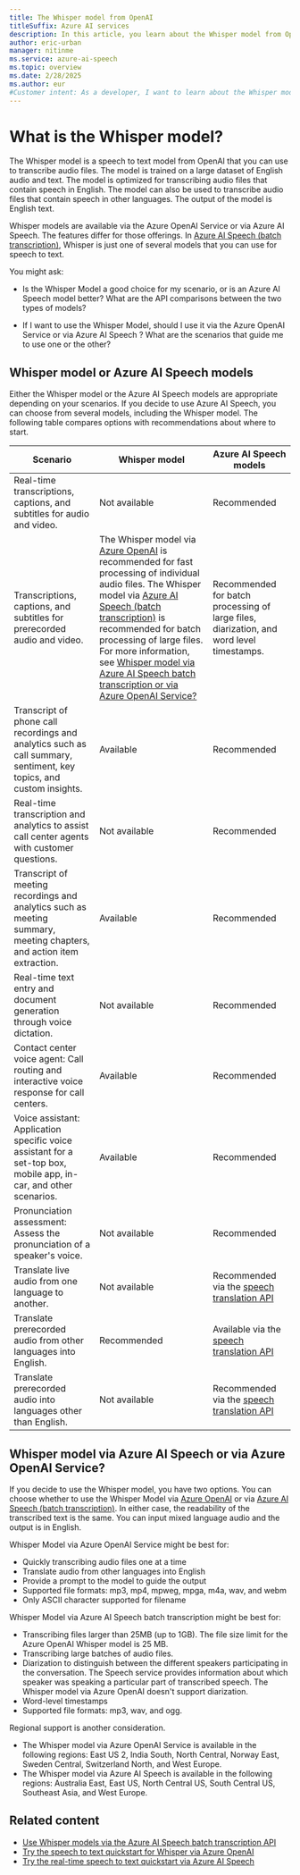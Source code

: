 ```yaml
---
title: The Whisper model from OpenAI
titleSuffix: Azure AI services
description: In this article, you learn about the Whisper model from OpenAI that you can use for speech to text and speech translation.
author: eric-urban
manager: nitinme
ms.service: azure-ai-speech
ms.topic: overview
ms.date: 2/28/2025
ms.author: eur
#Customer intent: As a developer, I want to learn about the Whisper model from OpenAI that I can use for speech to text and speech translation.
---
```


# What is the Whisper model?

The Whisper model is a speech to text model from OpenAI that you can use to transcribe audio files. The model is trained on a large dataset of English audio and text. The model is optimized for transcribing audio files that contain speech in English. The model can also be used to transcribe audio files that contain speech in other languages. The output of the model is English text.

Whisper models are available via the Azure OpenAI Service or via Azure AI Speech. The features differ for those offerings. In [Azure AI Speech (batch transcription)](./batch-transcription-create.md#use-a-whisper-model), Whisper is just one of several models that you can use for speech to text.

You might ask:

- Is the Whisper Model a good choice for my scenario, or is an Azure AI Speech model better? What are the API comparisons between the two types of models?

- If I want to use the Whisper Model, should I use it via the Azure OpenAI Service or via Azure AI Speech ? What are the scenarios that guide me to use one or the other?

## Whisper model or Azure AI Speech models

Either the Whisper model or the Azure AI Speech models are appropriate depending on your scenarios. If you decide to use Azure AI Speech, you can choose from several models, including the Whisper model. The following table compares options with recommendations about where to start.

| Scenario | Whisper model | Azure AI Speech models |
|---------|---------------|------------------------|
| Real-time transcriptions, captions, and subtitles for audio and video. | Not available | Recommended |
| Transcriptions, captions, and subtitles for prerecorded audio and video. | The Whisper model via [Azure OpenAI](../openai/whisper-quickstart.md) is recommended for fast processing of individual audio files. The Whisper model via [Azure AI Speech (batch transcription)](./batch-transcription-create.md#use-a-whisper-model) is recommended for batch processing of large files. For more information, see [Whisper model via Azure AI Speech batch transcription or via Azure OpenAI Service?](#whisper-model-via-azure-ai-speech-or-via-azure-openai-service) | Recommended for batch processing of large files, diarization, and word level timestamps. |
| Transcript of phone call recordings and analytics such as call summary, sentiment, key topics, and custom insights. | Available | Recommended |
| Real-time transcription and analytics to assist call center agents with customer questions. | Not available | Recommended |
| Transcript of meeting recordings and analytics such as meeting summary, meeting chapters, and action item extraction. | Available | Recommended |
| Real-time text entry and document generation through voice dictation. | Not available | Recommended |
| Contact center voice agent: Call routing and interactive voice response for call centers.​ | Available | Recommended |
| Voice assistant: Application specific voice assistant for a set-top box, mobile app, in-car, and other scenarios. | Available | Recommended |
| Pronunciation assessment: Assess the pronunciation of a speaker's voice. | Not available | Recommended |
| Translate live audio from one language to another. | Not available | Recommended via the [speech translation API](./speech-translation.md) |
| Translate prerecorded audio from other languages into English. | Recommended | Available via the [speech translation API](./speech-translation.md) |
| Translate prerecorded audio into languages other than English. | Not available | Recommended via the [speech translation API](./speech-translation.md) |

## Whisper model via Azure AI Speech or via Azure OpenAI Service?

If you decide to use the Whisper model, you have two options. You can choose whether to use the Whisper Model via [Azure OpenAI](../openai/whisper-quickstart.md) or via [Azure AI Speech (batch transcription)](./batch-transcription-create.md#use-a-whisper-model). In either case, the readability of the transcribed text is the same. You can input mixed language audio and the output is in English. 

Whisper Model via Azure OpenAI Service might be best for:
- Quickly transcribing audio files one at a time
- Translate audio from other languages into English
- Provide a prompt to the model to guide the output
- Supported file formats: mp3, mp4, mpweg, mpga, m4a, wav, and webm
- Only ASCII character supported for filename

Whisper Model via Azure AI Speech batch transcription might be best for:
- Transcribing files larger than 25MB (up to 1GB). The file size limit for the Azure OpenAI Whisper model is 25 MB.
- Transcribing large batches of audio files.
- Diarization to distinguish between the different speakers participating in the conversation. The Speech service provides information about which speaker was speaking a particular part of transcribed speech. The Whisper model via Azure OpenAI doesn't support diarization.
- Word-level timestamps
- Supported file formats: mp3, wav, and ogg.

Regional support is another consideration. 
- The Whisper model via Azure OpenAI Service is available in the following regions: East US 2, India South, North Central, Norway East, Sweden Central, Switzerland North, and West Europe. 
- The Whisper model via Azure AI Speech is available in the following regions: Australia East, East US, North Central US, South Central US, Southeast Asia, and West Europe.

## Related content

- [Use Whisper models via the Azure AI Speech batch transcription API](./batch-transcription-create.md#use-a-whisper-model)
- [Try the speech to text quickstart for Whisper via Azure OpenAI](../openai/whisper-quickstart.md)
- [Try the real-time speech to text quickstart via Azure AI Speech](./get-started-speech-to-text.md)
